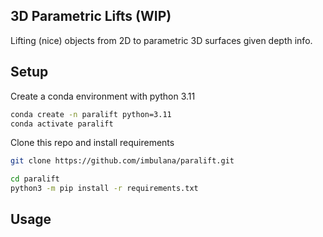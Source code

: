 ## 3D Parametric Lifts (WIP)

Lifting (nice) objects from 2D to parametric 3D surfaces given depth info.

## Setup

Create a conda environment with python 3.11

```bash
conda create -n paralift python=3.11
conda activate paralift
```

Clone this repo and install requirements

```bash
git clone https://github.com/imbulana/paralift.git

cd paralift
python3 -m pip install -r requirements.txt
```

<!-- Install sam2

```bash
git clone https://github.com/facebookresearch/sam2.git && cd sam2
pip install -e .
```

Download a checkpoint from [here](https://github.com/facebookresearch/sam2?tab=readme-ov-file#download-checkpoints) and place it in the specified directory. -->

## Usage